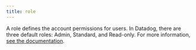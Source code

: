 ```yaml
---
title: role
---
```

A role defines the account permissions for users. In Datadog, there are three default roles: Admin, Standard, and Read-only.
For more information, <a href="https://docs.datadoghq.com/account_management/rbac/?tab=datadogapplication">see the documentation</a>.
